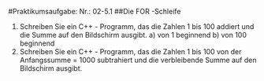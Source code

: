 #Praktikumsaufgabe: Nr.: 02-5.1
##Die FOR -Schleife
1. Schreiben Sie ein C++ - Programm, das die Zahlen 1 bis 100 addiert und die Summe auf den Bildschirm ausgibt.
a) von 1 beginnend b) von 100 beginnend
2. Schreiben Sie ein C++ - Programm, das die Zahlen 1 bis 100 von der
Anfangssumme = 1000 subtrahiert und die verbleibende Summe auf den Bildschirm ausgibt.
